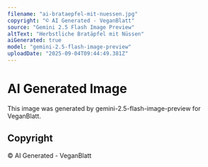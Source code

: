```yaml
---
filename: "ai-brataepfel-mit-nuessen.jpg"
copyright: "© AI Generated - VeganBlatt"
source: "Gemini 2.5 Flash Image Preview"
altText: "Herbstliche Bratäpfel mit Nüssen"
aiGenerated: true
model: "gemini-2.5-flash-image-preview"
uploadDate: "2025-09-04T09:44:49.381Z"
---
```


# AI Generated Image

This image was generated by gemini-2.5-flash-image-preview for VeganBlatt.

## Copyright
© AI Generated - VeganBlatt
